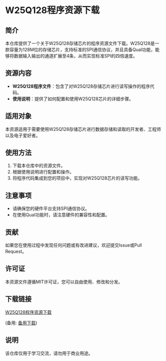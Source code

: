 # W25Q128程序资源下载

## 简介
本仓库提供了一个关于W25Q128存储芯片的程序资源文件下载。W25Q128是一款容量为128M位的存储芯片，支持标准的SPI通信协议，并且具备Qual功能，能够将数据输入输出的通道扩展至4条，从而实现标准SPI的四倍速度。

## 资源内容
- **W25Q128程序文件**：包含了对W25Q128存储芯片进行读写操作的程序代码。
- **使用说明**：提供了如何配置和使用W25Q128芯片的详细步骤。

## 适用对象
本资源适用于需要使用W25Q128存储芯片进行数据存储和读取的开发者、工程师以及电子爱好者。

## 使用方法
1. 下载本仓库中的资源文件。
2. 根据使用说明进行配置和操作。
3. 将程序代码集成到您的项目中，实现对W25Q128芯片的读写功能。

## 注意事项
- 请确保您的硬件平台支持SPI通信协议。
- 在使用Qual功能时，请注意硬件的兼容性和配置。

## 贡献
如果您在使用过程中发现任何问题或有改进建议，欢迎提交Issue或Pull Request。

## 许可证
本资源文件遵循MIT许可证，您可以自由使用、修改和分发。

## 下载链接
[W25Q128程序资源下载](https://pan.quark.cn/s/80c227fb3cc3) 

(备用: [备用下载](https://pan.baidu.com/s/1M8sx_GreKcFstyWJ4MhgrQ?pwd=1234))

## 说明

该仓库仅用于学习交流，请勿用于商业用途。
